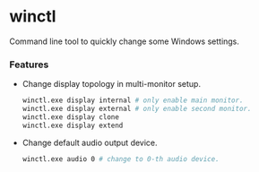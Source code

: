 # winctl

Command line tool to quickly change some Windows settings.

### Features

* Change display topology in multi-monitor setup.

  ```sh
  winctl.exe display internal # only enable main monitor.
  winctl.exe display external # only enable second monitor.
  winctl.exe display clone
  winctl.exe display extend
  ```

* Change default audio output device.

  ```sh
  winctl.exe audio 0 # change to 0-th audio device.
  ```
